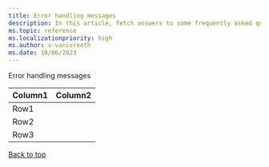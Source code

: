 ```yaml
---
title: Error handling messages
description: In this article, fetch answers to some frequently asked questions while using the Moodle LMS. 
ms.topic: reference
ms.localizationpriority: high
ms.author: v-vanisreeth
ms.date: 10/06/2023
---
```

Error handling messages

|Column1  |Column2  |
|---------|---------|
|Row1     |         |
|Row2     |         |
|Row3     |         |
[Back to top](#A)
